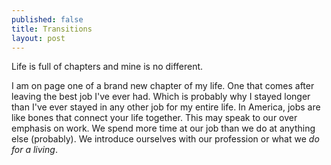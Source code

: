 ```yaml
---
published: false
title: Transitions
layout: post
---
```

Life is full of chapters and mine is no different.

I am on page one of a brand new chapter of my life. One that comes after leaving the best job I've ever had. Which is probably why I stayed longer than I've ever stayed in any other job for my entire life. In America, jobs are like bones that connect your life together. This may speak to our over emphasis on work. We spend more time at our job than we do at anything else (probably). We introduce ourselves with our profession or what we *do for a living*.